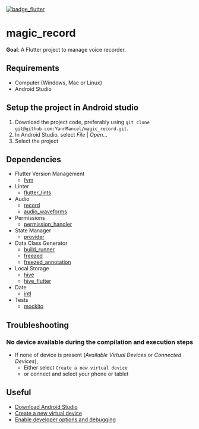[![badge_flutter]][link_flutter_release]

# magic_record
**Goal**: A Flutter project to manage voice recorder.

## Requirements
* Computer (Windows, Mac or Linux)
* Android Studio

## Setup the project in Android studio
1. Download the project code, preferably using `git clone git@github.com:YannMancel/magic_record.git`.
2. In Android Studio, select *File* | *Open...*
3. Select the project

## Dependencies
* Flutter Version Management
  * [fvm][dependencies_fvm]
* Linter
  * [flutter_lints][dependencies_flutter_lints]
* Audio
  * [record][dependencies_record]
  * [audio_waveforms][dependencies_audio_waveforms]
* Permissions
  * [permission_handler][dependencies_permission_handler]
* State Manager
  * [provider][dependencies_provider]
* Data Class Generator
  * [build_runner][dependencies_build_runner]
  * [freezed][dependencies_freezed]
  * [freezed_annotation][dependencies_freezed_annotation]
* Local Storage
  * [hive][dependencies_hive]
  * [hive_flutter][dependencies_hive_flutter]
* Date
  * [intl][dependencies_intl]
* Tests
  * [mockito][dependencies_mockito]

## Troubleshooting

### No device available during the compilation and execution steps
* If none of device is present (*Available Virtual Devices* or *Connected Devices*),
    * Either select `Create a new virtual device`
    * or connect and select your phone or tablet

## Useful
* [Download Android Studio][useful_android_studio]
* [Create a new virtual device][useful_virtual_device]
* [Enable developer options and debugging][useful_developer_options]

[badge_flutter]: https://img.shields.io/badge/flutter-v3.7.0-blue?logo=flutter
[link_flutter_release]: https://docs.flutter.dev/development/tools/sdk/releases
[app_hosting]: https://l-atelier-des-souvenirs.web.app
[dependencies_fvm]: https://fvm.app/
[dependencies_flutter_lints]: https://pub.dev/packages/flutter_lints
[dependencies_record]: https://pub.dev/packages/record
[dependencies_audio_waveforms]: https://pub.dev/packages/audio_waveforms
[dependencies_permission_handler]: https://pub.dev/packages/permission_handler
[dependencies_provider]: https://pub.dev/packages/provider
[dependencies_build_runner]: https://pub.dev/packages/build_runner
[dependencies_freezed]: https://pub.dev/packages/freezed
[dependencies_freezed_annotation]: https://pub.dev/packages/freezed_annotation
[dependencies_hive]: https://pub.dev/packages/hive
[dependencies_hive_flutter]: https://pub.dev/packages/hive_flutter
[dependencies_intl]: https://pub.dev/packages/intl
[dependencies_mockito]: https://pub.dev/packages/mockito
[useful_android_studio]: https://developer.android.com/studio
[useful_virtual_device]: https://developer.android.com/studio/run/managing-avds.html
[useful_developer_options]: https://developer.android.com/studio/debug/dev-options.html#enable
